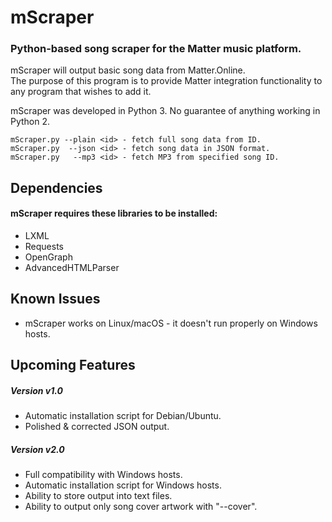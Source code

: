 # mScraper
### Python-based song scraper for the Matter music platform.

mScraper will output basic song data from Matter.Online.  
The purpose of this program is to provide Matter integration functionality to any program that wishes to add it.  

mScraper was developed in Python 3. No guarantee of anything working in Python 2.
```
mScraper.py --plain <id> - fetch full song data from ID.  
mScraper.py  --json <id> - fetch song data in JSON format.  
mScraper.py   --mp3 <id> - fetch MP3 from specified song ID.
```

## Dependencies
#### mScraper requires these libraries to be installed:
* LXML
* Requests
* OpenGraph
* AdvancedHTMLParser

## Known Issues
* mScraper works on Linux/macOS - it doesn't run properly on Windows hosts.

## Upcoming Features
##### Version v1.0
* Automatic installation script for Debian/Ubuntu.
* Polished & corrected JSON output.
##### Version v2.0
* Full compatibility with Windows hosts.
* Automatic installation script for Windows hosts.
* Ability to store output into text files.
* Ability to output only song cover artwork with "--cover".
